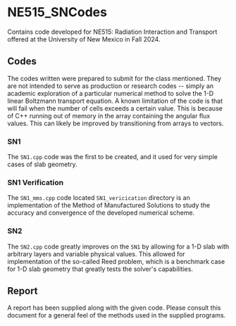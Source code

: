 # NE515_SNCodes
Contains code developed for NE515: Radiation Interaction and Transport offered at the University of New Mexico in Fall 2024.

## Codes
The codes written were prepared to submit for the class mentioned.
They are not intended to serve as production or research codes -- simply an academic exploration of a particular numerical method to solve the 1-D linear Boltzmann transport equation.
A known limitation of the code is that will fail when the number of cells exceeds a certain value. 
This is because of C++ running out of memory in the array containing the angular flux values.
This can likely be improved by transitioning from arrays to vectors.

### SN1
The `SN1.cpp` code was the first to be created, and it used for very simple cases of slab geometry.

### SN1 Verification
The `SN1_mms.cpp` code located `SN1_vericication` directory is an implementation of the Method of Manufactured Solutions to study the accuracy and convergence of the developed numerical scheme.

### SN2 
The `SN2.cpp` code greatly improves on the `SN1` by allowing for a 1-D slab with arbitrary layers and variable physical values. 
This allowed for implementation of the so-called Reed problem, which is a benchmark case for 1-D slab geometry that greatly tests the solver's capabilities.

## Report
A report has been supplied along with the given code.
Please consult this document for a general feel of the methods used in the supplied programs.